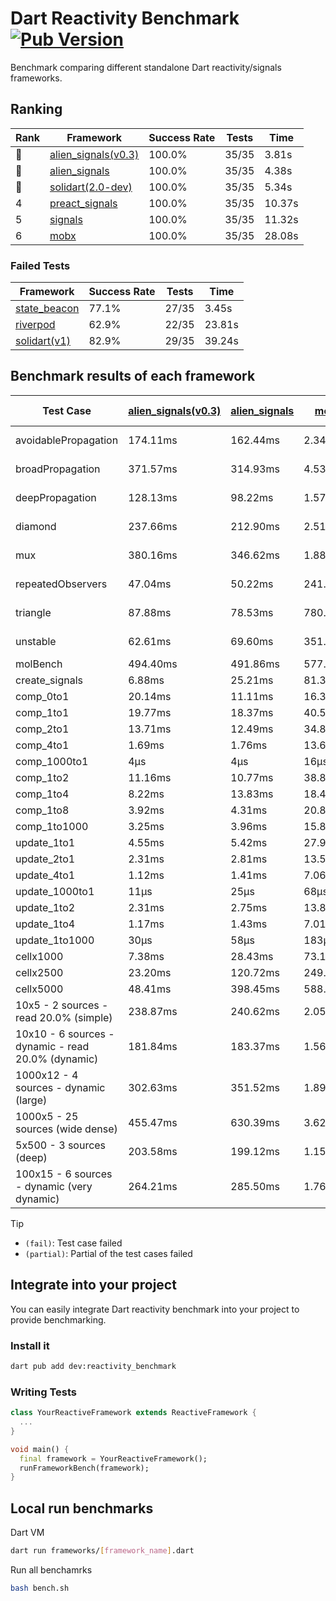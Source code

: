 # Dart Reactivity Benchmark [![Pub Version](https://img.shields.io/pub/v/reactivity_benchmark)](https://pub.dev/packages/reactivity_benchmark)

Benchmark comparing different standalone Dart reactivity/signals frameworks.

## Ranking

<!-- ranking start -->
| Rank | Framework | Success Rate | Tests | Time |
|------|-----------|--------------|-------|------|
| 🥇 | [alien_signals(v0.3)](https://github.com/medz/alien-signals-dart) | 100.0% | 35/35 | 3.81s |
| 🥈 | [alien_signals](https://github.com/medz/alien-signals-dart) | 100.0% | 35/35 | 4.38s |
| 🥉 | [solidart(2.0-dev)](https://github.com/nank1ro/solidart/tree/dev) | 100.0% | 35/35 | 5.34s |
| 4 | [preact_signals](https://pub.dev/packages/preact_signals) | 100.0% | 35/35 | 10.37s |
| 5 | [signals](https://github.com/rodydavis/signals.dart) | 100.0% | 35/35 | 11.32s |
| 6 | [mobx](https://github.com/mobxjs/mobx.dart) | 100.0% | 35/35 | 28.08s |

<!-- ranking end -->

### **Failed Tests**

<!-- fail start -->
| Framework | Success Rate | Tests | Time |
|-----------|--------------|-------|------|
| [state_beacon](https://github.com/jinyus/dart_beacon) | 77.1% | 27/35 | 3.45s |
| [riverpod](https://github.com/rrousselGit/riverpod) | 62.9% | 22/35 | 23.81s |
| [solidart(v1)](https://github.com/nank1ro/solidart) | 82.9% | 29/35 | 39.24s |

<!-- fail end -->

## Benchmark results of each framework

<!-- test-case start -->
| Test Case | [alien_signals(v0.3)](https://github.com/medz/alien-signals-dart) | [alien_signals](https://github.com/medz/alien-signals-dart) | [mobx](https://github.com/mobxjs/mobx.dart) | [preact_signals](https://pub.dev/packages/preact_signals) | [riverpod](https://github.com/rrousselGit/riverpod) | [signals](https://github.com/rodydavis/signals.dart) | [solidart(2.0-dev)](https://github.com/nank1ro/solidart/tree/dev) | [solidart(v1)](https://github.com/nank1ro/solidart) | [state_beacon](https://github.com/jinyus/dart_beacon) |
|---|---|---|---|---|---|---|---|---|---|
| avoidablePropagation | 174.11ms | 162.44ms | 2.34s | 197.12ms | 1.52s | 206.01ms | 278.50ms | 2.18s | 148.13ms (fail) |
| broadPropagation | 371.57ms | 314.93ms | 4.53s | 492.58ms | 81.78ms (fail) | 454.64ms | 504.56ms | 5.42s | 6.16ms (fail) |
| deepPropagation | 128.13ms | 98.22ms | 1.57s | 176.56ms | 1.94s (fail) | 176.59ms | 170.12ms | 2.00s | 144.63ms (fail) |
| diamond | 237.66ms | 212.90ms | 2.51s | 298.45ms | 2.66s (fail) | 285.25ms | 362.31ms | 3.44s | 185.08ms (fail) |
| mux | 380.16ms | 346.62ms | 1.88s | 400.71ms | 587.79ms (fail) | 407.27ms | 451.38ms | 2.01s | 197.99ms (fail) |
| repeatedObservers | 47.04ms | 50.22ms | 241.32ms | 40.88ms | 377.20ms (fail) | 45.17ms | 83.81ms | 218.54ms | 52.60ms (fail) |
| triangle | 87.88ms | 78.53ms | 780.74ms | 102.04ms | 984.51ms (fail) | 101.23ms | 117.87ms | 1.12s | 79.11ms (fail) |
| unstable | 62.61ms | 69.60ms | 351.54ms | 72.85ms | 620.48ms (fail) | 79.31ms | 98.29ms | 352.82ms | 338.19ms (fail) |
| molBench | 494.40ms | 491.86ms | 577.25ms | 486.37ms | 11.51ms | 485.55ms | 494.85ms | 1.70s | 975μs |
| create_signals | 6.88ms | 25.21ms | 81.32ms | 4.58ms | 23.93ms | 25.73ms | 100.37ms | 82.19ms | 59.82ms |
| comp_0to1 | 20.14ms | 11.11ms | 16.32ms | 17.29ms | 13.15ms | 11.29ms | 37.43ms | 35.36ms | 52.50ms |
| comp_1to1 | 19.77ms | 18.37ms | 40.59ms | 12.48ms | 22.11ms | 28.80ms | 40.36ms | 40.34ms | 55.70ms |
| comp_2to1 | 13.71ms | 12.49ms | 34.88ms | 17.39ms | 27.30ms | 7.99ms | 37.45ms | 39.86ms | 36.26ms |
| comp_4to1 | 1.69ms | 1.76ms | 13.68ms | 22.29ms | 6.85ms | 1.96ms | 11.79ms | 21.44ms | 16.32ms |
| comp_1000to1 | 4μs | 4μs | 16μs | 8μs | 4μs | 7μs | 18μs | 3.04ms | 41μs |
| comp_1to2 | 11.16ms | 10.77ms | 38.82ms | 18.15ms | 12.12ms | 19.82ms | 33.31ms | 30.19ms | 45.04ms |
| comp_1to4 | 8.22ms | 13.83ms | 18.43ms | 29.18ms | 20.02ms | 16.70ms | 23.46ms | 30.17ms | 43.46ms |
| comp_1to8 | 3.92ms | 4.31ms | 20.81ms | 8.15ms | 4.89ms | 7.39ms | 25.98ms | 23.52ms | 42.19ms |
| comp_1to1000 | 3.25ms | 3.96ms | 15.83ms | 6.28ms | 4.25ms | 4.15ms | 17.05ms | 18.02ms | 38.11ms |
| update_1to1 | 4.55ms | 5.42ms | 27.96ms | 8.96ms | 86.32ms | 9.04ms | 15.99ms | 43.22ms | 5.71ms |
| update_2to1 | 2.31ms | 2.81ms | 13.59ms | 4.28ms | 43.71ms | 4.46ms | 7.84ms | 21.42ms | 2.83ms |
| update_4to1 | 1.12ms | 1.41ms | 7.06ms | 2.26ms | 20.73ms | 2.25ms | 4.01ms | 10.83ms | 1.45ms |
| update_1000to1 | 11μs | 25μs | 68μs | 21μs | 197μs | 22μs | 40μs | 119μs | 14μs |
| update_1to2 | 2.31ms | 2.75ms | 13.82ms | 4.80ms | 43.77ms | 4.48ms | 8.14ms | 21.16ms | 2.85ms |
| update_1to4 | 1.17ms | 1.43ms | 7.01ms | 2.21ms | 21.65ms | 2.23ms | 4.00ms | 10.83ms | 1.44ms |
| update_1to1000 | 30μs | 58μs | 183μs | 756μs | 140μs | 42μs | 171μs | 210μs | 404μs |
| cellx1000 | 7.38ms | 28.43ms | 73.14ms | 9.80ms | N/A | 9.46ms | 13.13ms | 165.40ms | 5.38ms |
| cellx2500 | 23.20ms | 120.72ms | 249.71ms | 26.88ms | N/A | 31.78ms | 36.12ms | 492.02ms | 23.82ms |
| cellx5000 | 48.41ms | 398.45ms | 588.85ms | 72.26ms | N/A | 63.96ms | 81.11ms | 1.15s | 57.95ms |
| 10x5 - 2 sources - read 20.0% (simple) | 238.87ms | 240.62ms | 2.05s | 434.73ms | 2.48s | 517.77ms | 353.13ms | 2.57s (partial) | 260.90ms |
| 10x10 - 6 sources - dynamic - read 20.0% (dynamic) | 181.84ms | 183.37ms | 1.56s | 273.57ms | 1.58s (partial) | 282.42ms | 242.73ms | 2.31s (partial) | 223.47ms |
| 1000x12 - 4 sources - dynamic (large) | 302.63ms | 351.52ms | 1.89s | 3.73s | 2.65s (partial) | 3.75s | 464.09ms | 4.00s (partial) | 346.83ms |
| 1000x5 - 25 sources (wide dense) | 455.47ms | 630.39ms | 3.62s | 2.71s | 4.69s | 3.57s | 588.84ms | 5.02s (partial) | 503.37ms |
| 5x500 - 3 sources (deep) | 203.58ms | 199.12ms | 1.15s | 231.03ms | 1.39s | 226.02ms | 250.30ms | 1.94s (partial) | 205.52ms |
| 100x15 - 6 sources - dynamic (very dynamic) | 264.21ms | 285.50ms | 1.76s | 455.31ms | 1.88s (partial) | 477.31ms | 381.16ms | 2.72s (partial) | 266.25ms |

<!-- test-case end -->

> [!TIP]
> - `(fail)`: Test case failed
> - `(partial)`: Partial of the test cases failed

## Integrate into your project

You can easily integrate Dart reactivity benchmark into your project to provide benchmarking.

### Install it

```bash
dart pub add dev:reactivity_benchmark
```

### Writing Tests

```dart
class YourReactiveFramework extends ReactiveFramework {
  ...
}

void main() {
  final framework = YourReactiveFramework();
  runFrameworkBench(framework);
}
```

## Local run benchmarks

Dart VM
```bash
dart run frameworks/[framework_name].dart
```

Run all benchamrks
```bash
bash bench.sh
```

